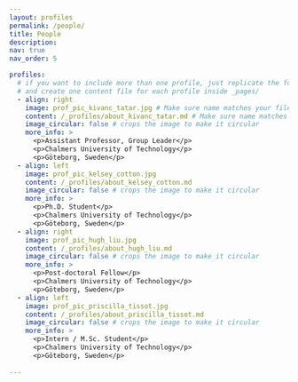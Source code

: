 ```yaml
---
layout: profiles
permalink: /people/
title: People
description: 
nav: true
nav_order: 5

profiles:
  # if you want to include more than one profile, just replicate the following block
  # and create one content file for each profile inside _pages/
  - align: right
    image: prof_pic_kivanc_tatar.jpg # Make sure name matches your file
    content: /_profiles/about_kivanc_tatar.md # Make sure name matches your file
    image_circular: false # crops the image to make it circular
    more_info: >
      <p>Assistant Professor, Group Leader</p>
      <p>Chalmers University of Technology</p>
      <p>Göteborg, Sweden</p>
  - align: left
    image: prof_pic_kelsey_cotton.jpg
    content: /_profiles/about_kelsey_cotton.md
    image_circular: false # crops the image to make it circular
    more_info: >
      <p>Ph.D. Student</p>
      <p>Chalmers University of Technology</p>
      <p>Göteborg, Sweden</p>
  - align: right
    image: prof_pic_hugh_liu.jpg
    content: /_profiles/about_hugh_liu.md
    image_circular: false # crops the image to make it circular
    more_info: >
      <p>Post-doctoral Fellow</p>
      <p>Chalmers University of Technology</p>
      <p>Göteborg, Sweden</p>
  - align: left
    image: prof_pic_priscilla_tissot.jpg
    content: /_profiles/about_priscilla_tissot.md
    image_circular: false # crops the image to make it circular
    more_info: >
      <p>Intern / M.Sc. Student</p>
      <p>Chalmers University of Technology</p>
      <p>Göteborg, Sweden</p>
      
---
```


